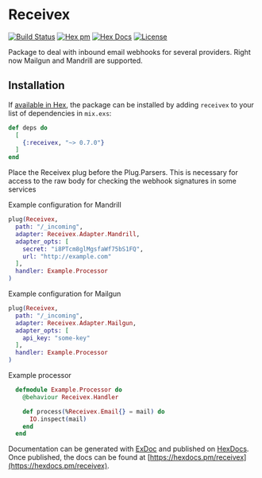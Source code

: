 # Receivex

[![Build Status](https://travis-ci.com/maartenvanvliet/receivex.svg?branch=master)](https://travis-ci.com/maartenvanvliet/receivex) [![Hex pm](http://img.shields.io/hexpm/v/receivex.svg?style=flat)](https://hex.pm/packages/receivex) [![Hex Docs](https://img.shields.io/badge/hex-docs-9768d1.svg)](https://hexdocs.pm/receivex) [![License](https://img.shields.io/badge/License-MIT-blue.svg)](https://opensource.org/licenses/MIT)

Package to deal with inbound email webhooks for several providers. Right now 
Mailgun and Mandrill are supported.


## Installation

If [available in Hex](https://hex.pm/docs/publish), the package can be installed
by adding `receivex` to your list of dependencies in `mix.exs`:

```elixir
def deps do
  [
    {:receivex, "~> 0.7.0"}
  ]
end
```

Place the Receivex plug before the Plug.Parsers. This is necessary for
access to the raw body for checking the webhook signatures in some services

Example configuration for Mandrill
```elixir
plug(Receivex,
  path: "/_incoming",
  adapter: Receivex.Adapter.Mandrill,
  adapter_opts: [
    secret: "i8PTcm8glMgsfaWf75bS1FQ",
    url: "http://example.com"
  ],
  handler: Example.Processor
)
```

Example configuration for Mailgun
```elixir
plug(Receivex,
  path: "/_incoming",
  adapter: Receivex.Adapter.Mailgun,
  adapter_opts: [
    api_key: "some-key"
  ],
  handler: Example.Processor
)
```

Example processor
```elixir
  defmodule Example.Processor do
    @behaviour Receivex.Handler

    def process(%Receivex.Email{} = mail) do
      IO.inspect(mail)
    end
  end

```

Documentation can be generated with [ExDoc](https://github.com/elixir-lang/ex_doc)
and published on [HexDocs](https://hexdocs.pm). Once published, the docs can
be found at [https://hexdocs.pm/receivex](https://hexdocs.pm/receivex).

